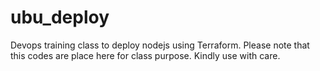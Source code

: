 # ubu_deploy
Devops training class  to deploy nodejs using Terraform. Please note that this  codes are place here for class purpose. Kindly use with care.
